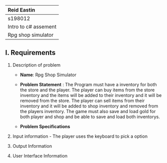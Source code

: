 | Reid Eastin
| :-
| s198012
| Intro to c# assement
|Rpg shop simulator

## I. Requirements

1. Description of problem

    - **Name**: Rpg Shop Simulator
    
    - **Problem Statement** : The Program must have a inventory for both the store and the player. The player can buy items from the store inventory and the items will be added to their inventory and it will be removed from the store. The player can sell items from their inventory and it will be added to shop inventory and removed from the players inventory. The game must also save and load gold for both player and shop and be able to save and load both inventorys.

    - **Problem Specifications**

2. Input information
        - The player uses the keyboard to pick a option

3. Output Information

4. User Interface Information